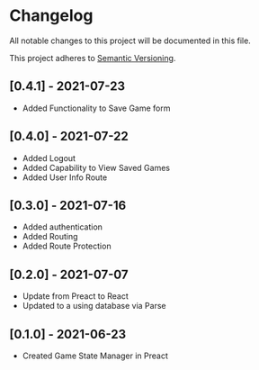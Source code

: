 # Changelog

All notable changes to this project will be documented in this file.

This project adheres to [Semantic Versioning](https://semver.org/spec/v2.0.0.html).

## [0.4.1] - 2021-07-23
- Added Functionality to Save Game form

## [0.4.0] - 2021-07-22
- Added Logout
- Added Capability to View Saved Games
- Added User Info Route

## [0.3.0] - 2021-07-16
- Added authentication
- Added Routing
- Added Route Protection

## [0.2.0] - 2021-07-07

- Update from Preact to React
- Updated to a using database via Parse

## [0.1.0] - 2021-06-23

- Created Game State Manager in Preact
